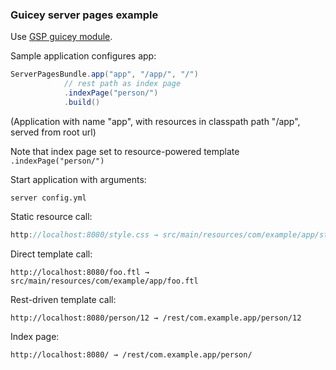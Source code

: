 ### Guicey server pages example

Use [GSP guicey module]((https://github.com/xvik/dropwizard-guicey/tree/dw-2.1/guicey-server-pages)).

Sample application configures app:

```java
ServerPagesBundle.app("app", "/app/", "/")
            // rest path as index page
            .indexPage("person/")
            .build()
```       

(Application with name "app", with resources in classpath path "/app", served from root url)

Note that index page set to resource-powered template ` .indexPage("person/")`

Start application with arguments:

```
server config.yml
```

Static resource call:

```java
http://localhost:8080/style.css → src/main/resources/com/example/app/style.css
```

Direct template call:

```
http://localhost:8080/foo.ftl → src/main/resources/com/example/app/foo.ftl
```

Rest-driven template call:

```
http://localhost:8080/person/12 → /rest/com.example.app/person/12
```

Index page:

```
http://localhost:8080/ → /rest/com.example.app/person/
```